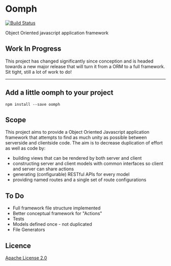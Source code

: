 # Oomph 
[![Build Status](https://travis-ci.org/Kenspeckled/oomph.svg?branch=master)](https://travis-ci.org/Kenspeckled/oomph)
<!-- [![Code Climate](https://codeclimate.com/github/Kenspeckled/oomph/badges/gpa.svg)](https://codeclimate.com/github/Kenspeckled/oomph) -->

Object Oriented javascript application framework

## Work In Progress
This project has changed significantly since conception and is headed towards a new major release that will turn it from a ORM to a full framework. Sit tight, still a lot of work to do!

---

## Add a little oomph to your project 

```
npm install --save oomph
```

## Scope
This project aims to provide a Object Oriented Javascript application framework that attempts to find as much unity as possible between serverside and clientside code. The aim is to decrease duplication of effort as well as code by:
  * building views that can be rendered by both server and client
  * constructing server and client models with common interfaces so client and server can share actions
  * generating (configurable) RESTful APIs for every model
  * providing named routes and a single set of route configurations

## To Do
* Full framework file structure implemented
* Better conceptual framework for "Actions"
* Tests
* Models defined once - not duplicated
* File Generators 

## Licence

[Apache License 2.0](https://github.com/Kenspeckled/oomph/blob/master/LICENSE)
